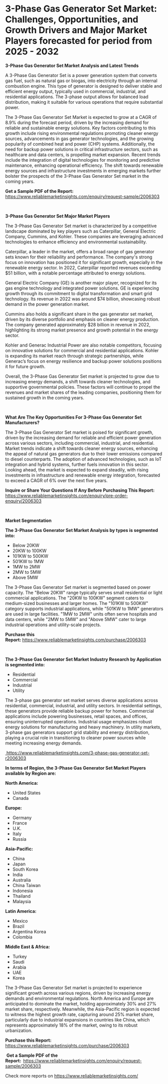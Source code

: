 <p><h1>3-Phase Gas Generator Set Market: Challenges, Opportunities, and Growth Drivers and Major Market Players forecasted for period from 2025 - 2032</h1></p><p><strong>3-Phase Gas Generator Set Market Analysis and Latest Trends</strong></p>
<p><p>A 3-Phase Gas Generator Set is a power generation system that converts gas fuel, such as natural gas or biogas, into electricity through an internal combustion engine. This type of generator is designed to deliver stable and efficient energy output, typically used in commercial, industrial, and residential applications. The 3-phase output allows for balanced load distribution, making it suitable for various operations that require substantial power.</p><p>The 3-Phase Gas Generator Set Market is expected to grow at a CAGR of 8.9% during the forecast period, driven by the increasing demand for reliable and sustainable energy solutions. Key factors contributing to this growth include rising environmental regulations promoting cleaner energy sources, advancements in gas generator technologies, and the growing popularity of combined heat and power (CHP) systems. Additionally, the need for backup power solutions in critical infrastructure sectors, such as healthcare and data centers, is propelling market expansion. Recent trends include the integration of digital technologies for monitoring and predictive maintenance, enhancing operational efficiency. The shift towards renewable energy sources and infrastructure investments in emerging markets further bolster the prospects of the 3-Phase Gas Generator Set market in the coming years.</p></p>
<p><strong>Get a Sample PDF of the Report:&nbsp;</strong> <a href="https://www.reliablemarketinsights.com/enquiry/request-sample/2006303?utm_campaign=2630&utm_medium=2&utm_source=Github&utm_content=ia&utm_term=02032025&utm_id=3-phase-gas-generator-set">https://www.reliablemarketinsights.com/enquiry/request-sample/2006303</a></p>
<p>&nbsp;</p>
<p><strong>3-Phase Gas Generator Set Major Market Players</strong></p>
<p><p>The 3-Phase Gas Generator Set market is characterized by a competitive landscape dominated by key players such as Caterpillar, General Electric Company, Cummins, and Kohler. These companies are leveraging advanced technologies to enhance efficiency and environmental sustainability.</p><p>Caterpillar, a leader in the market, offers a broad range of gas generator sets known for their reliability and performance. The company's strong focus on innovation has positioned it for significant growth, especially in the renewable energy sector. In 2022, Caterpillar reported revenues exceeding $51 billion, with a notable percentage attributed to energy solutions.</p><p>General Electric Company (GE) is another major player, recognized for its gas engine technology and integrated power solutions. GE is experiencing growth through its commitment to digital transformation and smart grid technology. Its revenue in 2022 was around $74 billion, showcasing robust demand in the power generation market.</p><p>Cummins also holds a significant share in the gas generator set market, driven by its diverse portfolio and emphasis on cleaner energy production. The company generated approximately $28 billion in revenue in 2022, highlighting its strong market presence and growth potential in the energy sector.</p><p>Kohler and Generac Industrial Power are also notable competitors, focusing on innovative solutions for commercial and residential applications. Kohler is expanding its market reach through strategic partnerships, while Generac’s focus on energy resilience and backup power solutions positions it for future growth.</p><p>Overall, the 3-Phase Gas Generator Set market is projected to grow due to increasing energy demands, a shift towards cleaner technologies, and supportive governmental policies. These factors will continue to propel the revenues and market shares of the leading companies, positioning them for sustained growth in the coming years.</p></p>
<p>&nbsp;</p>
<p><strong>What Are The Key Opportunities For 3-Phase Gas Generator Set Manufacturers?</strong></p>
<p><p>The 3-Phase Gas Generator Set market is poised for significant growth, driven by the increasing demand for reliable and efficient power generation across various sectors, including commercial, industrial, and residential. Market trends indicate a shift towards cleaner energy sources, enhancing the appeal of natural gas generators due to their lower emissions compared to diesel counterparts. The adoption of advanced technologies, such as IoT integration and hybrid systems, further fuels innovation in this sector. Looking ahead, the market is expected to expand steadily, with rising investments in infrastructure and renewable energy integration, forecasted to exceed a CAGR of 6% over the next five years.</p></p>
<p><strong>Inquire or Share Your Questions If Any Before Purchasing This Report:</strong> <a href="https://www.reliablemarketinsights.com/enquiry/pre-order-enquiry/2006303?utm_campaign=2630&utm_medium=2&utm_source=Github&utm_content=ia&utm_term=02032025&utm_id=3-phase-gas-generator-set">https://www.reliablemarketinsights.com/enquiry/pre-order-enquiry/2006303</a></p>
<p>&nbsp;</p>
<p><strong>Market Segmentation</strong></p>
<p><strong>The 3-Phase Gas Generator Set Market Analysis by types is segmented into:</strong></p>
<p><ul><li>Below 20KW</li><li>20KW to 100KW</li><li>101KW to 500KW</li><li>501KW to 1MW</li><li>1MW to 2MW</li><li>2MW to 5MW</li><li>Above 5MW</li></ul></p>
<p><p>The 3-Phase Gas Generator Set market is segmented based on power capacity. The "Below 20KW" range typically serves small residential or light commercial applications. The "20KW to 100KW" segment caters to medium-sized businesses and larger homes. The "101KW to 500KW" category supports industrial applications, while "501KW to 1MW" generators are used in large facilities. "1MW to 2MW" units often serve hospitals and data centers, while "2MW to 5MW" and "Above 5MW" cater to large industrial operations and utility-scale projects.</p></p>
<p><strong>Purchase this Report:&nbsp;</strong><a href="https://www.reliablemarketinsights.com/purchase/2006303?utm_campaign=2630&utm_medium=2&utm_source=Github&utm_content=ia&utm_term=02032025&utm_id=3-phase-gas-generator-set">https://www.reliablemarketinsights.com/purchase/2006303</a></p>
<p>&nbsp;</p>
<p><strong>The 3-Phase Gas Generator Set Market Industry Research by Application is segmented into:</strong></p>
<p><ul><li>Residential</li><li>Commercial</li><li>Industrial</li><li>Utility</li></ul></p>
<p><p>The 3-phase gas generator set market serves diverse applications across residential, commercial, industrial, and utility sectors. In residential settings, these generators provide reliable backup power for homes. Commercial applications include powering businesses, retail spaces, and offices, ensuring uninterrupted operations. Industrial usage emphasizes robust energy solutions for manufacturing and heavy machinery. In utility markets, 3-phase gas generators support grid stability and energy distribution, playing a crucial role in transitioning to cleaner power sources while meeting increasing energy demands.</p></p>
<p><a href="https://www.reliablemarketinsights.com/3-phase-gas-generator-set-r2006303?utm_campaign=2630&utm_medium=2&utm_source=Github&utm_content=ia&utm_term=02032025&utm_id=3-phase-gas-generator-set">&nbsp;https://www.reliablemarketinsights.com/3-phase-gas-generator-set-r2006303</a></p>
<p><strong>In terms of Region, the 3-Phase Gas Generator Set Market Players available by Region are:</strong></p>
<p>
    <p> <strong> North America: </strong>
        <ul>
            <li>United States</li>
            <li>Canada</li>
        </ul>
        </p> 
    <p> <strong> Europe: </strong>
        <ul>
            <li>Germany</li>
            <li>France</li>
            <li>U.K.</li>
            <li>Italy</li>
            <li>Russia</li>
        </ul>
        </p> 
    <p> <strong> Asia-Pacific: </strong>
        <ul>
            <li>China</li>
            <li>Japan</li>
            <li>South Korea</li>
            <li>India</li>
            <li>Australia</li>
            <li>China Taiwan</li>
            <li>Indonesia</li>
            <li>Thailand</li>
            <li>Malaysia</li>
        </ul>
        </p> 
    <p> <strong> Latin America: </strong>
        <ul>
            <li>Mexico</li>
            <li>Brazil</li>
            <li>Argentina Korea</li>
            <li>Colombia</li>
        </ul>
        </p> 
    <p> <strong> Middle East & Africa: </strong>
        <ul>
            <li>Turkey</li>
            <li>Saudi</li>
            <li>Arabia</li>
            <li>UAE</li>
            <li>Korea</li>
        </ul>
    </p>
    </p>
<p><p>The 3-Phase Gas Generator Set market is projected to experience significant growth across various regions, driven by increasing energy demands and environmental regulations. North America and Europe are anticipated to dominate the market, holding approximately 30% and 27% market share, respectively. Meanwhile, the Asia-Pacific region is expected to witness the highest growth rate, capturing around 25% market share, particularly due to industrial expansions in countries like China, which represents approximately 18% of the market, owing to its robust urbanization.</p></p>
<p><strong>Purchase this Report: </strong><a href="https://www.reliablemarketinsights.com/purchase/2006303?utm_campaign=2630&utm_medium=2&utm_source=Github&utm_content=ia&utm_term=02032025&utm_id=3-phase-gas-generator-set">https://www.reliablemarketinsights.com/purchase/2006303</a></p>
<p>&nbsp;<strong>Get a Sample PDF of the Report:&nbsp;&nbsp;</strong><a href="https://www.reliablemarketinsights.com/enquiry/request-sample/2006303?utm_campaign=2630&utm_medium=2&utm_source=Github&utm_content=ia&utm_term=02032025&utm_id=3-phase-gas-generator-set">https://www.reliablemarketinsights.com/enquiry/request-sample/2006303</a></p>
<p><strong></strong></p>
<p>Check more reports on <a href="https://www.reliablemarketinsights.com/?utm_campaign=2630&utm_medium=2&utm_source=Github&utm_content=ia&utm_term=02032025&utm_id=3-phase-gas-generator-set">https://www.reliablemarketinsights.com/</a></p>